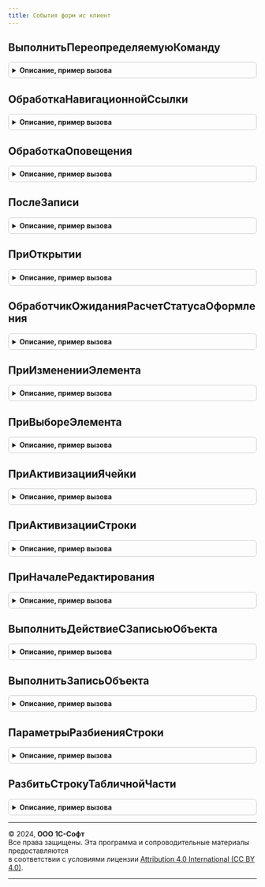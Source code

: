 ```yaml
---
title: События форм ис клиент
---
```



## ВыполнитьПереопределяемуюКоманду
<details style="margin: 1em 0; padding: 0.5em; border: 1px solid #ccc; border-radius: 6px;">

<summary style="font-weight: bold; cursor: pointer;">Описание, пример вызова</summary>

```bsl

// Выполняет переопределяемую команду
//
// Параметры:
//  Форма	- ФормаКлиентскогоПриложения - форма, в которой расположена команда
//  Команда	- КомандаФормы - команда формы
//  ДополнительныеПараметры	- Структура - дополнительные параметры.
//
Процедура ВыполнитьПереопределяемуюКоманду(Форма, Команда, ДополнительныеПараметры) Экспорт
```

Пример вызова
```bsl
СобытияФормИСКлиент.ВыполнитьПереопределяемуюКоманду(Форма, Команда, ДополнительныеПараметры) 
```
</details>

## ОбработкаНавигационнойСсылки
<details style="margin: 1em 0; padding: 0.5em; border: 1px solid #ccc; border-radius: 6px;">

<summary style="font-weight: bold; cursor: pointer;">Описание, пример вызова</summary>

```bsl

Процедура ОбработкаНавигационнойСсылки(Форма, НавигационнаяСсылкаФорматированнойСтроки, СтандартнаяОбработка) Экспорт
```

Пример вызова
```bsl
СобытияФормИСКлиент.ОбработкаНавигационнойСсылки(Форма, НавигационнаяСсылкаФорматированнойСтроки, СтандартнаяОбработка) 
```
</details>

## ОбработкаОповещения
<details style="margin: 1em 0; padding: 0.5em; border: 1px solid #ccc; border-radius: 6px;">

<summary style="font-weight: bold; cursor: pointer;">Описание, пример вызова</summary>

```bsl

Процедура ОбработкаОповещения(Форма, ИмяСобытия, Параметр, Источник, ДополнительныеПараметры) Экспорт
```

Пример вызова
```bsl
СобытияФормИСКлиент.ОбработкаОповещения(Форма, ИмяСобытия, Параметр, Источник, ДополнительныеПараметры) 
```
</details>

## ПослеЗаписи
<details style="margin: 1em 0; padding: 0.5em; border: 1px solid #ccc; border-radius: 6px;">

<summary style="font-weight: bold; cursor: pointer;">Описание, пример вызова</summary>

```bsl

Процедура ПослеЗаписи(Форма, ПараметрыЗаписи) Экспорт
```

Пример вызова
```bsl
СобытияФормИСКлиент.ПослеЗаписи(Форма, ПараметрыЗаписи) 
```
</details>

## ПриОткрытии
<details style="margin: 1em 0; padding: 0.5em; border: 1px solid #ccc; border-radius: 6px;">

<summary style="font-weight: bold; cursor: pointer;">Описание, пример вызова</summary>

```bsl

// Обработчик события "При открытии" интегрируемых форм
//  Используется при расчете статусов оформления вне транзакции записи документа для обновления информации о статусе
//
// Параметры:
//  Форма - ФормаКлиентскогоПриложения - Форма
//  Отказ - Булево - Отказ от открытия
Процедура ПриОткрытии(Форма, Отказ) Экспорт
```

Пример вызова
```bsl
СобытияФормИСКлиент.ПриОткрытии(Форма, Отказ) 
```
</details>

## ОбработчикОжиданияРасчетСтатусаОформления
<details style="margin: 1em 0; padding: 0.5em; border: 1px solid #ccc; border-radius: 6px;">

<summary style="font-weight: bold; cursor: pointer;">Описание, пример вызова</summary>

```bsl

// Обработчик ожидания расчета статуса оформления.
//
// Параметры:
//  Форма - ФормаКлиентскогоПриложения - Форма
Процедура ОбработчикОжиданияРасчетСтатусаОформления(Форма) Экспорт
```

Пример вызова
```bsl
СобытияФормИСКлиент.ОбработчикОжиданияРасчетСтатусаОформления(Форма) 
```
</details>

## ПриИзмененииЭлемента
<details style="margin: 1em 0; padding: 0.5em; border: 1px solid #ccc; border-radius: 6px;">

<summary style="font-weight: bold; cursor: pointer;">Описание, пример вызова</summary>

```bsl

// Переопределяемая процедура, вызываемая из одноименного обработчика события элемента.
//   Ограничения: не предполагает контекстный серверный вызов.
//
// Параметры:
//   Форма     - ФормаКлиентскогоПриложения - форма, из которой происходит вызов процедуры.
//   Элемент                 - Произвольный - элемент-источник события "При изменении"
//   ДополнительныеПараметры - Структура    - значения дополнительных параметров влияющих на обработку.
//
Процедура ПриИзмененииЭлемента(Форма, Элемент, ДополнительныеПараметры) Экспорт
```

Пример вызова
```bsl
СобытияФормИСКлиент.ПриИзмененииЭлемента(Форма, Элемент, ДополнительныеПараметры) 
```
</details>

## ПриВыбореЭлемента
<details style="margin: 1em 0; padding: 0.5em; border: 1px solid #ccc; border-radius: 6px;">

<summary style="font-weight: bold; cursor: pointer;">Описание, пример вызова</summary>

```bsl

// Переопределяемая процедура, вызываемая из одноименного обработчика события элемента.
//
Процедура ПриВыбореЭлемента(Форма, Элемент, ВыбраннаяСтрока, Поле, СтандартнаяОбработка, ДополнительныеПараметры = Неопределено) Экспорт
```

Пример вызова
```bsl
СобытияФормИСКлиент.ПриВыбореЭлемента(Форма, Элемент, ВыбраннаяСтрока, Поле, СтандартнаяОбработка, ДополнительныеПараметры);
```
</details>

## ПриАктивизацииЯчейки
<details style="margin: 1em 0; padding: 0.5em; border: 1px solid #ccc; border-radius: 6px;">

<summary style="font-weight: bold; cursor: pointer;">Описание, пример вызова</summary>

```bsl

// Переопределяемая процедура, вызываемая из одноименного обработчика события элемента.
//
Процедура ПриАктивизацииЯчейки(Форма, Элемент, ДополнительныеПараметры) Экспорт
```

Пример вызова
```bsl
СобытияФормИСКлиент.ПриАктивизацииЯчейки(Форма, Элемент, ДополнительныеПараметры) 
```
</details>

## ПриАктивизацииСтроки
<details style="margin: 1em 0; padding: 0.5em; border: 1px solid #ccc; border-radius: 6px;">

<summary style="font-weight: bold; cursor: pointer;">Описание, пример вызова</summary>

```bsl

// Переопределяемая процедура, вызываемая из одноименного обработчика события элемента.
//
Процедура ПриАктивизацииСтроки(Форма, Элемент, ДополнительныеПараметры) Экспорт
```

Пример вызова
```bsl
СобытияФормИСКлиент.ПриАктивизацииСтроки(Форма, Элемент, ДополнительныеПараметры) 
```
</details>

## ПриНачалеРедактирования
<details style="margin: 1em 0; padding: 0.5em; border: 1px solid #ccc; border-radius: 6px;">

<summary style="font-weight: bold; cursor: pointer;">Описание, пример вызова</summary>

```bsl

// Переопределяемая процедура, вызываемая из одноименного обработчика события элемента.
//
Процедура ПриНачалеРедактирования(Форма, Элемент, НоваяСтрока, Копирование, ДополнительныеПараметры) Экспорт
```

Пример вызова
```bsl
СобытияФормИСКлиент.ПриНачалеРедактирования(Форма, Элемент, НоваяСтрока, Копирование, ДополнительныеПараметры) 
```
</details>

## ВыполнитьДействиеСЗаписьюОбъекта
<details style="margin: 1em 0; padding: 0.5em; border: 1px solid #ccc; border-radius: 6px;">

<summary style="font-weight: bold; cursor: pointer;">Описание, пример вызова</summary>

```bsl

Процедура ВыполнитьДействиеСЗаписьюОбъекта(Форма, Объект, Действие) Экспорт
```

Пример вызова
```bsl
СобытияФормИСКлиент.ВыполнитьДействиеСЗаписьюОбъекта(Форма, Объект, Действие) 
```
</details>

## ВыполнитьЗаписьОбъекта
<details style="margin: 1em 0; padding: 0.5em; border: 1px solid #ccc; border-radius: 6px;">

<summary style="font-weight: bold; cursor: pointer;">Описание, пример вызова</summary>

```bsl

Процедура ВыполнитьЗаписьОбъекта(РезультатВопроса, ДополнительныеПараметры) Экспорт
```

Пример вызова
```bsl
СобытияФормИСКлиент.ВыполнитьЗаписьОбъекта(РезультатВопроса, ДополнительныеПараметры) 
```
</details>

## ПараметрыРазбиенияСтроки
<details style="margin: 1em 0; padding: 0.5em; border: 1px solid #ccc; border-radius: 6px;">

<summary style="font-weight: bold; cursor: pointer;">Описание, пример вызова</summary>

```bsl

// Параметры разбиения строки.
//
// Параметры:
//  Количество - Число - разбиваемое количество
//
// Возвращаемое значение:
//  Структура - Параметры разбиения строки:
// * ИмяПоляКоличество - Строка - имя поля (строки табличной части) по которому будет выполнено разбиение
// * Заголовок         - Строка - заголовок для пользователя в процессе разбиения, если действие интерактивное
// * Количество        - Число  - исходное количество к разбиению
// * РазрешитьНулевоеКоличество - Булево - разрешить 0 в поле Количество в новой или измененной строке
Функция ПараметрыРазбиенияСтроки(Количество) Экспорт
```

Пример вызова
```bsl
Результат = СобытияФормИСКлиент.ПараметрыРазбиенияСтроки(Количество) 
```
</details>

## РазбитьСтрокуТабличнойЧасти
<details style="margin: 1em 0; padding: 0.5em; border: 1px solid #ccc; border-radius: 6px;">

<summary style="font-weight: bold; cursor: pointer;">Описание, пример вызова</summary>

```bsl

// Вызывает внешнюю процедуру разбиения строки табличной части. Если она не определена - копирует строку
//    и обнуляет указанное в параметрах поле "Количество"
//
// Параметры:
//  ТабличнаяЧасть - ТабличнаяЧасть - Табличная часть объекта где происходит разбиение
//  ЭлементФормы   - ТаблицаФормы   - Элемент табличной части в пользовательском интерфейсе.
//  ПараметрыРазбиенияСтроки - См. ПараметрыРазбиенияСтроки
//  ОповещениеПослеРазбиения - ОписаниеОповещения - действия после разбиения (ожидаемый результат действия - новая строка)
Процедура РазбитьСтрокуТабличнойЧасти(ТабличнаяЧасть, ЭлементФормы, ПараметрыРазбиенияСтроки, ОповещениеПослеРазбиения) Экспорт
```

Пример вызова
```bsl
СобытияФормИСКлиент.РазбитьСтрокуТабличнойЧасти(ТабличнаяЧасть, ЭлементФормы, ПараметрыРазбиенияСтроки, ОповещениеПослеРазбиения) 
```
</details>

---

© 2024, **ООО 1С-Софт**  
Все права защищены. Эта программа и сопроводительные материалы предоставляются  
в соответствии с условиями лицензии [Attribution 4.0 International (CC BY 4.0)](https://creativecommons.org/licenses/by/4.0/legalcode).

---
